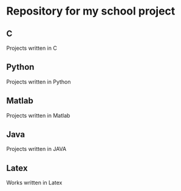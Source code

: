 # Repository for my school project

## C
Projects written in C

## Python
Projects written in Python

## Matlab
Projects written in Matlab

## Java
Projects written in JAVA

## Latex
Works written in Latex

